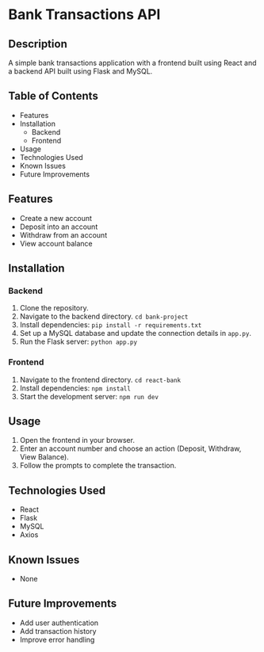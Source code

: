 # Bank Transactions API

## Description

A simple bank transactions application with a frontend built using React and a backend API built using Flask and MySQL.

## Table of Contents

- Features
- Installation
  - Backend
  - Frontend
- Usage
- Technologies Used
- Known Issues
- Future Improvements

## Features

- Create a new account
- Deposit into an account
- Withdraw from an account
- View account balance

## Installation

### Backend

1. Clone the repository.
2. Navigate to the backend directory. `cd bank-project`
3. Install dependencies: `pip install -r requirements.txt`
4. Set up a MySQL database and update the connection details in `app.py`.
5. Run the Flask server: `python app.py`

### Frontend

1. Navigate to the frontend directory. `cd react-bank`
2. Install dependencies: `npm install`
3. Start the development server: `npm run dev`

## Usage

1. Open the frontend in your browser.
2. Enter an account number and choose an action (Deposit, Withdraw, View Balance).
3. Follow the prompts to complete the transaction.

## Technologies Used

- React
- Flask
- MySQL
- Axios

## Known Issues

- None

## Future Improvements

- Add user authentication
- Add transaction history
- Improve error handling


